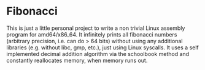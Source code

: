 # Fibonacci

This is just a little personal project to write a non trivial Linux assembly program for amd64/x86_64. 
It infinitely prints all fibonacci numbers (arbitrary precision, i.e. can do > 64 bits) without using any additional libraries (e.g. without libc, gmp, etc.), just using Linux syscalls. It uses a self implemented decimal addition algorithm via the schoolbook method and constantly reallocates memory, when memory runs out.
